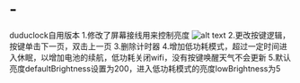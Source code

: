 # -
duduclock自用版本
1.修改了屏幕接线用来控制亮度
![alt text](image.png)
2.更改按键逻辑，按键单击下一页，双击上一页
3.删除计时器
4.增加低功耗模式，超过一定时间进入休眠，以增加电池的续航，低功耗关闭wifi，没有按键唤醒天气不会更新
5.默认亮度defaultBrightness设置为200，进入低功耗模式的亮度lowBrightness为5


